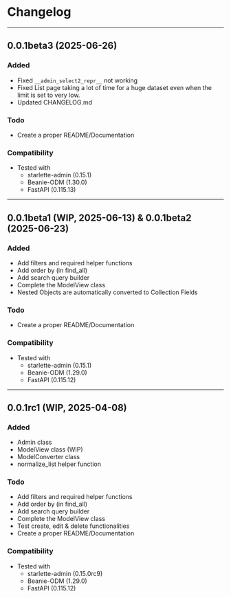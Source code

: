 # Changelog

---
## 0.0.1beta3 (2025-06-26)

### Added
- Fixed `__admin_select2_repr__` not working
- Fixed List page taking a lot of time for a huge dataset even when the limit is set to very low.
- Updated CHANGELOG.md

### Todo
- Create a proper README/Documentation

### Compatibility
- Tested with
  - starlette-admin (0.15.1)
  - Beanie-ODM (1.30.0)
  - FastAPI (0.115.13)

---
## 0.0.1beta1 (WIP, 2025-06-13) & 0.0.1beta2 (2025-06-23)

### Added
- Add filters and required helper functions
- Add order by (in find_all)
- Add search query builder
- Complete the ModelView class
- Nested Objects are automatically converted to Collection Fields

### Todo
- Create a proper README/Documentation

### Compatibility
- Tested with
  - starlette-admin (0.15.1)
  - Beanie-ODM (1.29.0)
  - FastAPI (0.115.12)

---
## 0.0.1rc1 (WIP, 2025-04-08)

### Added
- Admin class
- ModelView class (WIP)
- ModelConverter class
- normalize_list helper function

### Todo
- Add filters and required helper functions
- Add order by (in find_all)
- Add search query builder
- Complete the ModelView class
- Test create, edit & delete functionalities
- Create a proper README/Documentation

### Compatibility
- Tested with
  - starlette-admin (0.15.0rc9)
  - Beanie-ODM (1.29.0)
  - FastAPI (0.115.12)
